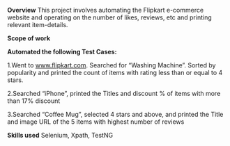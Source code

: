 **Overview**
This project involves automating the Flipkart e-commerce website and operating on the number of likes, reviews, etc and printing relevant item-details.

**Scope of work**
 

**Automated the following Test Cases:**

1.Went to www.flipkart.com. Searched for “Washing Machine”. Sorted by popularity and printed the count of items with rating less than or equal to 4 stars.

2.Searched “iPhone”, printed the Titles and discount % of items with more than 17% discount

3.Searched “Coffee Mug”, selected 4 stars and above, and printed the Title and image URL of the 5 items with highest number of reviews

**Skills used**
Selenium, Xpath, TestNG
